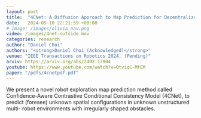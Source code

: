 ```yaml
---
layout: post
title:  "4CNet: A Diffusion Approach to Map Prediction for Decentralized Multi-Robot Exploration"
date:   2024-05-10 22:21:59 +00:00
# image: /images/olivia_nav.png
video: /images/4net-outside.mov
categories: research
author: "Daniel Choi"
authors: "<strong>Daniel Choi (Acknowledged)</strong>"
venue: "IEEE Transactions on Robotics 2024, (Pending)"
arxiv: https://arxiv.org/abs/2402.17904
youtube: https://www.youtube.com/watch?v=QtviqC-MtEM
paper: "/pdfs/4cnetpdf.pdf"
---
```

We present a novel robot exploration map prediction method called Confidence-Aware Contrastive Conditional Consistency Model (4CNet), to predict (foresee) unknown spatial configurations in unknown unstructured multi- robot environments with irregularly shaped obstacles.